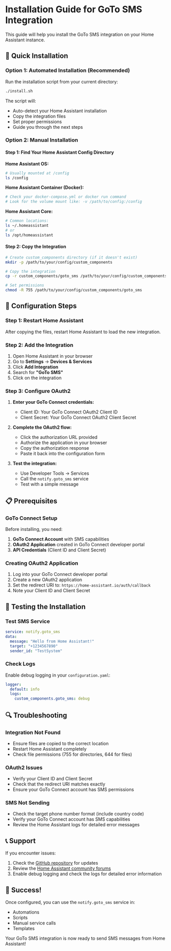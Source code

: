 # Installation Guide for GoTo SMS Integration

This guide will help you install the GoTo SMS integration on your Home Assistant instance.

## 🚀 **Quick Installation**

### **Option 1: Automated Installation (Recommended)**

Run the installation script from your current directory:

```bash
./install.sh
```

The script will:
- Auto-detect your Home Assistant installation
- Copy the integration files
- Set proper permissions
- Guide you through the next steps

### **Option 2: Manual Installation**

#### **Step 1: Find Your Home Assistant Config Directory**

**Home Assistant OS:**
```bash
# Usually mounted at /config
ls /config
```

**Home Assistant Container (Docker):**
```bash
# Check your docker-compose.yml or docker run command
# Look for the volume mount like: -v /path/to/config:/config
```

**Home Assistant Core:**
```bash
# Common locations:
ls ~/.homeassistant
# or
ls /opt/homeassistant
```

#### **Step 2: Copy the Integration**

```bash
# Create custom_components directory (if it doesn't exist)
mkdir -p /path/to/your/config/custom_components

# Copy the integration
cp -r custom_components/goto_sms /path/to/your/config/custom_components/

# Set permissions
chmod -R 755 /path/to/your/config/custom_components/goto_sms
```

## 🔧 **Configuration Steps**

### **Step 1: Restart Home Assistant**

After copying the files, restart Home Assistant to load the new integration.

### **Step 2: Add the Integration**

1. Open Home Assistant in your browser
2. Go to **Settings** → **Devices & Services**
3. Click **Add Integration**
4. Search for **"GoTo SMS"**
5. Click on the integration

### **Step 3: Configure OAuth2**

1. **Enter your GoTo Connect credentials:**
   - Client ID: Your GoTo Connect OAuth2 Client ID
   - Client Secret: Your GoTo Connect OAuth2 Client Secret

2. **Complete the OAuth2 flow:**
   - Click the authorization URL provided
   - Authorize the application in your browser
   - Copy the authorization response
   - Paste it back into the configuration form

3. **Test the integration:**
   - Use Developer Tools → Services
   - Call the `notify.goto_sms` service
   - Test with a simple message

## 📋 **Prerequisites**

### **GoTo Connect Setup**

Before installing, you need:

1. **GoTo Connect Account** with SMS capabilities
2. **OAuth2 Application** created in GoTo Connect developer portal
3. **API Credentials** (Client ID and Client Secret)

### **Creating OAuth2 Application**

1. Log into your GoTo Connect developer portal
2. Create a new OAuth2 application
3. Set the redirect URI to: `https://home-assistant.io/auth/callback`
4. Note your Client ID and Client Secret

## 🧪 **Testing the Installation**

### **Test SMS Service**

```yaml
service: notify.goto_sms
data:
  message: "Hello from Home Assistant!"
  target: "+1234567890"
  sender_id: "TestSystem"
```

### **Check Logs**

Enable debug logging in your `configuration.yaml`:

```yaml
logger:
  default: info
  logs:
    custom_components.goto_sms: debug
```

## 🔍 **Troubleshooting**

### **Integration Not Found**

- Ensure files are copied to the correct location
- Restart Home Assistant completely
- Check file permissions (755 for directories, 644 for files)

### **OAuth2 Issues**

- Verify your Client ID and Client Secret
- Check that the redirect URI matches exactly
- Ensure your GoTo Connect account has SMS permissions

### **SMS Not Sending**

- Check the target phone number format (include country code)
- Verify your GoTo Connect account has SMS capabilities
- Review the Home Assistant logs for detailed error messages

## 📞 **Support**

If you encounter issues:

1. Check the [GitHub repository](https://github.com/oneofthegeeks/ha-goto) for updates
2. Review the [Home Assistant community forums](https://community.home-assistant.io/)
3. Enable debug logging and check the logs for detailed error information

## 🎉 **Success!**

Once configured, you can use the `notify.goto_sms` service in:
- Automations
- Scripts
- Manual service calls
- Templates

Your GoTo SMS integration is now ready to send SMS messages from Home Assistant! 